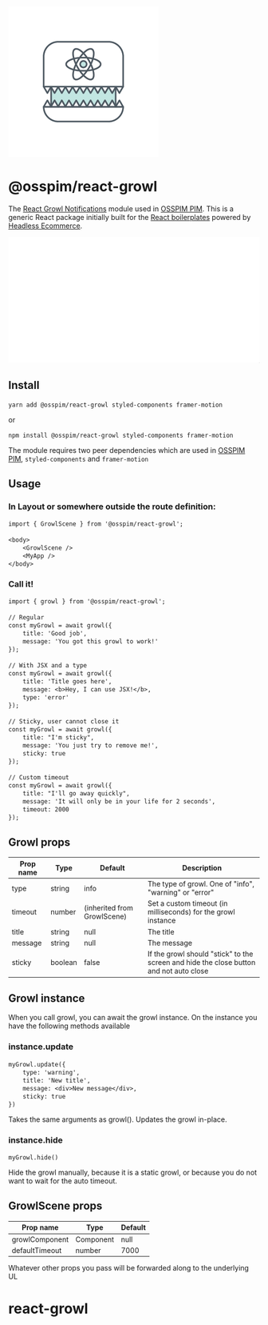 ![alt text](https://raw.githubusercontent.com/ossgroupp/react-growl/HEAD/media/logo.png 'Abstract robot with teeths')

# @osspim/react-growl

The [React Growl Notifications](https://ossgroup.com/developers/react-components/react-growl-notifications) module used in [OSSPIM PIM](https://pim.ossgroup.com). This is a generic React package initially built for the [React boilerplates](https://ossgroup.com/developers) powered by [Headless Ecommerce](https://ossgroup.com/product).

![alt text](https://raw.githubusercontent.com/ossgroupp/react-growl/HEAD/media/react-growl.gif 'Growl notifications preview')

## Install

```
yarn add @osspim/react-growl styled-components framer-motion
```

or

```
npm install @osspim/react-growl styled-components framer-motion
```

The module requires two peer dependencies which are used in [OSSPIM PIM](https://pim.ossgroup.com), `styled-components` and `framer-motion`

## Usage

### In Layout or somewhere outside the route definition:

```
import { GrowlScene } from '@osspim/react-growl';

<body>
    <GrowlScene />
    <MyApp />
</body>
```

### Call it!

```
import { growl } from '@osspim/react-growl';

// Regular
const myGrowl = await growl({
    title: 'Good job',
    message: 'You got this growl to work!'
});

// With JSX and a type
const myGrowl = await growl({
    title: 'Title goes here',
    message: <b>Hey, I can use JSX!</b>,
    type: 'error'
});

// Sticky, user cannot close it
const myGrowl = await growl({
    title: "I'm sticky",
    message: 'You just try to remove me!',
    sticky: true
});

// Custom timeout
const myGrowl = await growl({
    title: "I'll go away quickly",
    message: 'It will only be in your life for 2 seconds',
    timeout: 2000
});
```

## Growl props

| Prop name | Type    | Default                     | Description                                                                            |
| --------- | ------- | --------------------------- | -------------------------------------------------------------------------------------- |
| type      | string  | info                        | The type of growl. One of "info", "warning" or "error"                                 |
| timeout   | number  | (inherited from GrowlScene) | Set a custom timeout (in milliseconds) for the growl instance                          |
| title     | string  | null                        | The title                                                                              |
| message   | string  | null                        | The message                                                                            |
| sticky    | boolean | false                       | If the growl should "stick" to the screen and hide the close button and not auto close |

## Growl instance

When you call growl, you can await the growl instance. On the instance you have the following methods available

### instance.update

```
myGrowl.update({
    type: 'warning',
    title: 'New title',
    message: <div>New message</div>,
    sticky: true
})
```

Takes the same arguments as growl(). Updates the growl in-place.

### instance.hide

```
myGrowl.hide()
```

Hide the growl manually, because it is a static growl, or because you do not want to wait for the auto timeout.

## GrowlScene props

| Prop name      | Type      | Default |
| -------------- | --------- | ------- |
| growlComponent | Component | null    |
| defaultTimeout | number    | 7000    |

Whatever other props you pass will be forwarded along to the underlying UL
# react-growl
